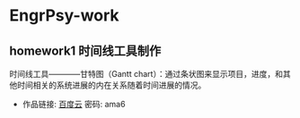 # EngrPsy-work

## homework1 时间线工具制作
时间线工具————甘特图（Gantt chart）：通过条状图来显示项目，进度，和其他时间相关的系统进展的内在关系随着时间进展的情况。

- 作品链接: [百度云](https://pan.baidu.com/s/1FJ98hrBhGqVNMMZZ5EhB2Q) 密码: ama6


